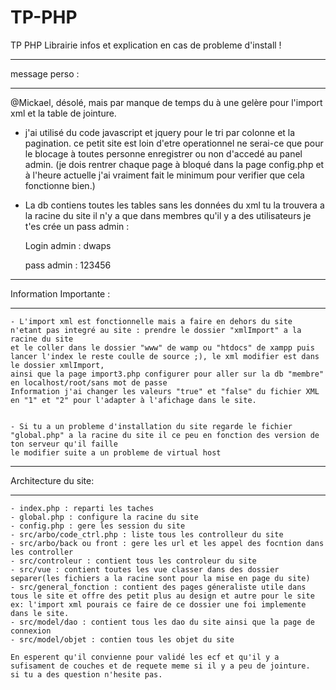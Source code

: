 # TP-PHP
TP PHP Librairie
infos et explication en cas de probleme d'install !

***************
message perso :
***************


@Mickael, désolé, mais par manque de temps du à une gelère pour l'import xml et la table de jointure.
- j'ai utilisé du code javascript et jquery pour le tri par colonne et la pagination.
ce petit site est loin d'etre operationnel ne serai-ce que pour le blocage à toutes personne enregistrer ou non d'accedé au panel admin.
(je dois rentrer chaque page à bloqué dans la page config.php et à l'heure actuelle j'ai vraiment fait le minimum pour verifier que cela fonctionne bien.)

- La db contiens toutes les tables sans les données du xml tu la trouvera a la racine du site il n'y a que dans membres 
qu'il y a des utilisateurs je t'es crée un pass admin :

    Login admin : dwaps

    pass admin : 123456

************************
Information Importante :
************************


    - L'import xml est fonctionnelle mais a faire en dehors du site n'etant pas integré au site : prendre le dossier "xmlImport" a la racine du site 
    et le coller dans le dossier "www" de wamp ou "htdocs" de xampp puis lancer l'index le reste coulle de source ;), le xml modifier est dans le dossier xmlImport,
    ainsi que la page import3.php configurer pour aller sur la db "membre" en localhost/root/sans mot de passe
    Information j'ai changer les valeurs "true" et "false" du fichier XML en "1" et "2" pour l'adapter à l'afichage dans le site.


    - Si tu a un probleme d'installation du site regarde le fichier "global.php" a la racine du site il ce peu en fonction des version de ton serveur qu'il faille 
    le modifier suite a un probleme de virtual host

*********************
Architecture du site:
*********************


    - index.php : reparti les taches
    - global.php : configure la racine du site
    - config.php : gere les session du site
    - src/arbo/code_ctrl.php : liste tous les controlleur du site
    - src/arbo/back ou front : gere les url et les appel des focntion dans les controller
    - src/controleur : contient tous les controleur du site
    - src/vue : contient toutes les vue classer dans des dossier separer(les fichiers a la racine sont pour la mise en page du site)
    - src/general_fonction : contient des pages géneraliste utile dans tous le site et offre des petit plus au design et autre pour le site
    ex: l'import xml pourais ce faire de ce dossier une foi implemente dans le site.
    - src/model/dao : contient tous les dao du site ainsi que la page de connexion
    - src/model/objet : contien tous les objet du site

    En esperent qu'il convienne pour validé les ecf et qu'il y a sufisament de couches et de requete meme si il y a peu de jointure.
    si tu a des question n'hesite pas. 
